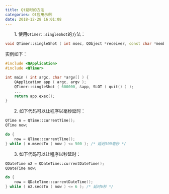 ```yaml
---
title: Qt延时的方法
categories: Qt应用示例
date: 2018-12-28 16:01:08
---
```

&emsp;&emsp;1. 使用`QTimer::singleShot`的方法：<!--more-->

``` cpp
void QTimer::singleShot ( int msec, QObject *receiver, const char *member ) [static]
```

实例如下：

``` cpp
#include <QApplication>
#include <QTimer>

int main ( int argc, char *argv[] ) {
    QApplication app ( argc, argv );
    QTimer::singleShot ( 600000, &app, SLOT ( quit() ) );
    ...
    return app.exec();
}
```

&emsp;&emsp;2. 如下代码可以让程序以毫秒延时：

``` cpp
QTime n = QTime::currentTime();
QTime now;

do {
    now = QTime::currentTime();
} while ( n.msecsTo ( now ) <= 500 ); /* 延迟500毫秒 */
```

&emsp;&emsp;3. 如下代码可以让程序以秒延时：

``` cpp
QDateTime n2 = QDateTime::currentDateTime();
QDateTime now;

do {
    now = QDateTime::currentDateTime();
} while ( n2.secsTo ( now ) <= 6 ); /* 延时6秒 */
```